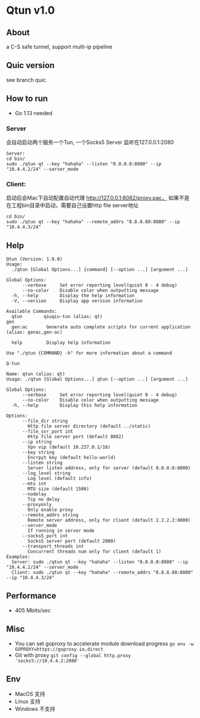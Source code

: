 # Qtun v1.0

## About

a C-S safe tunnel, support multi-ip pipeline

## Quic version
see branch quic

## How to run

* Go 1.13 needed

### Server
会自动启动两个服务一个Tun, 一个Socks5 Server 监听在127.0.0.1:2080
```
Server:
cd bin/
sudo ./qtun qt --key "hahaha" --listen "0.0.0.0:8080" --ip "10.4.4.2/24" --server_mode
```

### Client:
启动后会Mac下自动配置自动代理 http://127.0.0.1:8082/proxy.pac， 如果不是在工程bin目录中启动，需要自己设置http file server地址
```
cd bin/
sudo ./qtun qt --key "hahaha" --remote_addrs "8.8.8.80:8080" --ip "10.4.4.3/24"
```

## Help

```
Qtun (Version: 1.0.0)
Usage:
  ./qtun [Global Options...] {command} [--option ...] [argument ...]

Global Options:
      --verbose     Set error reporting level(quiet 0 - 4 debug)
      --no-color    Disable color when outputting message
  -h, --help        Display the help information
  -V, --version     Display app version information

Available Commands:
  qtun        qiuqiu-tun (alias: qt)
gen
  gen:ac       Generate auto complete scripts for current application (alias: genac,gen-ac)

  help         Display help information

Use "./qtun {COMMAND} -h" for more information about a command
```

```
Q-tun

Name: qtun (alias: qt)
Usage: ./qtun [Global Options...] qtun [--option ...] [argument ...]

Global Options:
      --verbose     Set error reporting level(quiet 0 - 4 debug)
      --no-color    Disable color when outputting message
  -h, --help        Display this help information

Options:
      --file_dir string
        Http file server directory (default ../static)
      --file_svr_port int
        Http file server port (default 8082)
      --ip string
        Vpn vip (default 10.237.0.1/16)
      --key string
        Encrpyt key (default hello-world)
      --listen string
        Server listen address, only for server (default 0.0.0.0:8080)
      --log_level string
        Log level (default info)
      --mtu int
        MTU size (default 1500)
      --nodelay
        Tcp no delay
      --proxyonly
        Only enable proxy
      --remote_addrs string
        Remote server address, only for client (default 2.2.2.2:8080)
      --server_mode
        If running in server mode
      --socks5_port int
        Socks5 server port (default 2080)
      --transport_threads int
        Concurrent threads num only for client (default 1) 
Examples:
  Server: sudo ./qtun qt --key "hahaha" --listen "0.0.0.0:8080" --ip "10.4.4.2/24" --server_mode
  Client: sudo ./qtun qt --key "hahaha" --remote_addrs "8.8.8.80:8080" --ip "10.4.4.3/24"
```

## Performance
* 405 Mbits/sec

## Misc
* You can set goproxy to accelerate module download progress `go env -w GOPROXY=https://goproxy.io,direct`
* Git with proxy `git config --global http.proxy 'socks5://10.4.4.2:2080'`

## Env

* MacOS 支持
* Linux 支持
* Windows 不支持
